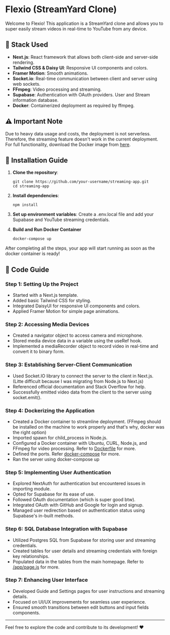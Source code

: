 # Flexio (StreamYard Clone)

Welcome to Flexio! This application is a StreamYard clone and allows you to super easily stream videos in real-time to YouTube from any device.

## 🧩 Stack Used

- **Next.js**: React framework that allows both client-side and server-side rendering.
- **Tailwind CSS & Daisy UI**: Responsive UI components and colors.
- **Framer Motion**: Smooth animations.
- **Socket.io**: Real-time communication between client and server using web sockets.
- **FFmpeg**: Video processing and streaming.
- **Supabase**: Authentication with OAuth providers. User and Stream information database.
- **Docker**: Containerized deployment as required by ffmpeg.

## ⚠️ Important Note

Due to heavy data usage and costs, the deployment is not serverless. Therefore, the streaming feature doesn't work in the current deployment. For full functionality, download the Docker image from [here](#).

## 🚀 Installation Guide

1. **Clone the repository**:
   ```
   git clone https://github.com/your-username/streaming-app.git
   cd streaming-app
   ```

2. **Install dependencies**:
    ```
    npm install

3. **Set up environment variables**:
    Create a .env.local file and add your Supabase and YouTube streaming credentials.

4. **Build and Run Docker Container**
    ```
    docker-compose up 
    ```

After completing all the steps, your app will start running as soon as the docker container is ready!

## 📜 Code Guide

### Step 1: Setting Up the Project

- Started with a Next.js template.
- Added basic Tailwind CSS for styling.
- Integrated DaisyUI for responsive UI components and colors.
- Applied Framer Motion for simple page animations.

### Step 2: Accessing Media Devices

- Created a navigator object to access camera and microphone.
- Stored media device data in a variable using the useRef hook.
- Implemented a mediaRecorder object to record video in real-time and convert it to binary form.

### Step 3: Establishing Server-Client Communication

- Used Socket.IO library to connect the server to the client in Next.js. (Litte difficult because I was migrating from Node.js to Next.js)
- Referenced official documentation and Stack Overflow for help.
- Successfully emitted video data from the client to the server using socket.emit().

### Step 4: Dockerizing the Application

- Created a Docker container to streamline deployment. (FFmpeg should be installed on the machine to work properly and that's why, docker was the right option)
- Imported spawn for child_process in Node.js.
- Configured a Docker container with Ubuntu, CURL, Node.js, and FFmpeg for video processing. Refer to [Dockerfile](https://github.com/adityatakharya/flexio/blob/main/Dockerfile ) for more.
- Defined the ports. Refer [docker-compose](https://github.com/adityatakharya/flexio/blob/main/docker-compose.yml) for more.
- Ran the server using docker-compose up

### Step 5: Implementing User Authentication
- Explored NextAuth for authentication but encountered issues in importing module.
- Opted for Supabase for its ease of use.
- Followed OAuth documentation (which is super good btw).
- Integrated OAuth with GitHub and Google for login and signup.
- Managed user redirection based on authentication status using Supabase's in-built methods.

### Step 6: SQL Database Integration with Supabase

- Utilized Postgres SQL from Supabase for storing user and streaming credentials.
- Created tables for user details and streaming credentials with foreign key relationships.
- Populated data in the tables from the main homepage. Refer to [/app/page.js](https://github.com/adityatakharya/flexio/blob/main/app/page.js) for more.

### Step 7: Enhancing User Interface

- Developed Guide and Settings pages for user instructions and streaming details.
- Focused on UI/UX improvements for seamless user experience.
- Ensured smooth transitions between edit buttons and input fields components.

<hr>

Feel free to explore the code and contribute to its development! ❤️

